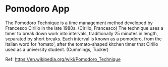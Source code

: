 # Pomodoro App
The Pomodoro Technique is a time management method developed by Francesco Cirillo in the late 1980s. (Cirillo, Francesco)
 The technique uses a timer to break down work into intervals, traditionally 25 minutes in length, separated by short breaks. Each interval is known as a pomodoro, from the Italian word for 'tomato', after the tomato-shaped kitchen timer that Cirillo used as a university student. (Cummings, Tucker)

Ref: https://en.wikipedia.org/wiki/Pomodoro_Technique